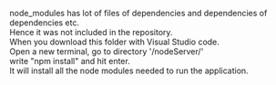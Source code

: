node_modules has lot of files of dependencies and dependencies of dependencies etc.  
Hence it was not included in the repository.  
When you download this folder with Visual Studio code.  
Open a new terminal, go to directory '/nodeServer/'  
write "npm install" and hit enter.  
It will install all the node modules needed to run the application.
